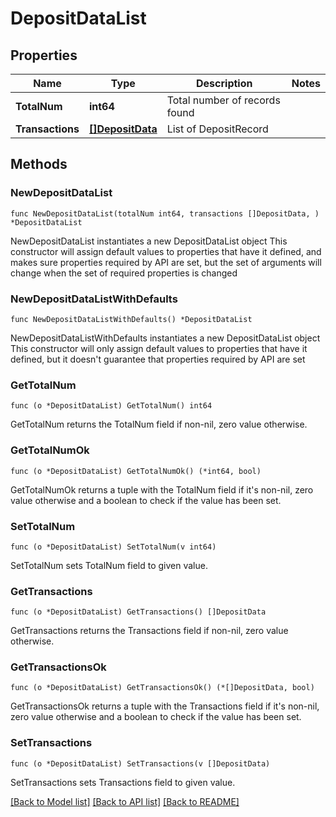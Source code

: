 # DepositDataList

## Properties

Name | Type | Description | Notes
------------ | ------------- | ------------- | -------------
**TotalNum** | **int64** | Total number of records found | 
**Transactions** | [**[]DepositData**](DepositData.md) | List of DepositRecord | 

## Methods

### NewDepositDataList

`func NewDepositDataList(totalNum int64, transactions []DepositData, ) *DepositDataList`

NewDepositDataList instantiates a new DepositDataList object
This constructor will assign default values to properties that have it defined,
and makes sure properties required by API are set, but the set of arguments
will change when the set of required properties is changed

### NewDepositDataListWithDefaults

`func NewDepositDataListWithDefaults() *DepositDataList`

NewDepositDataListWithDefaults instantiates a new DepositDataList object
This constructor will only assign default values to properties that have it defined,
but it doesn't guarantee that properties required by API are set

### GetTotalNum

`func (o *DepositDataList) GetTotalNum() int64`

GetTotalNum returns the TotalNum field if non-nil, zero value otherwise.

### GetTotalNumOk

`func (o *DepositDataList) GetTotalNumOk() (*int64, bool)`

GetTotalNumOk returns a tuple with the TotalNum field if it's non-nil, zero value otherwise
and a boolean to check if the value has been set.

### SetTotalNum

`func (o *DepositDataList) SetTotalNum(v int64)`

SetTotalNum sets TotalNum field to given value.


### GetTransactions

`func (o *DepositDataList) GetTransactions() []DepositData`

GetTransactions returns the Transactions field if non-nil, zero value otherwise.

### GetTransactionsOk

`func (o *DepositDataList) GetTransactionsOk() (*[]DepositData, bool)`

GetTransactionsOk returns a tuple with the Transactions field if it's non-nil, zero value otherwise
and a boolean to check if the value has been set.

### SetTransactions

`func (o *DepositDataList) SetTransactions(v []DepositData)`

SetTransactions sets Transactions field to given value.



[[Back to Model list]](../README.md#documentation-for-models) [[Back to API list]](../README.md#documentation-for-api-endpoints) [[Back to README]](../README.md)


